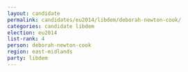 ```yaml
---
layout: candidate
permalink: candidates/eu2014/libdem/deborah-newton-cook/
categories: candidate libdem
election: eu2014
list-rank: 4
person: deborah-newton-cook
region: east-midlands
party: libdem
---
```

